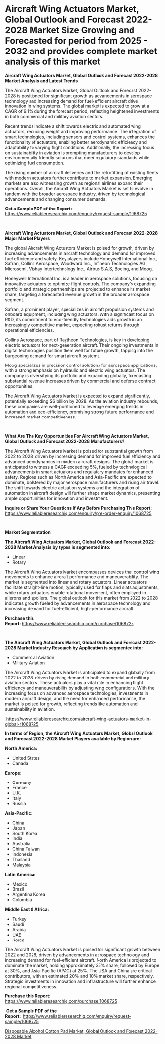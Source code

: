 <p><h1>Aircraft Wing Actuators Market, Global Outlook and Forecast 2022-2028 Market Size Growing and Forecasted for period from 2025 - 2032 and provides complete market analysis of this market</h1></p><p><strong>Aircraft Wing Actuators Market, Global Outlook and Forecast 2022-2028 Market Analysis and Latest Trends</strong></p>
<p><p>The Aircraft Wing Actuators Market, Global Outlook and Forecast 2022-2028 is positioned for significant growth as advancements in aerospace technology and increasing demand for fuel-efficient aircraft drive innovation in wing systems. The global market is expected to grow at a CAGR of 9.1% during the forecast period, reflecting heightened investments in both commercial and military aviation sectors. </p><p>Recent trends indicate a shift towards electric and automated wing actuators, reducing weight and improving performance. The integration of smart technologies, including sensors and control systems, enhances the functionality of actuators, enabling better aerodynamic efficiency and adaptability to varying flight conditions. Additionally, the increasing focus on sustainability in aviation is prompting manufacturers to develop environmentally friendly solutions that meet regulatory standards while optimizing fuel consumption.</p><p>The rising number of aircraft deliveries and the retrofitting of existing fleets with modern actuators further contribute to market expansion. Emerging markets are also witnessing growth as regional airlines expand their operations. Overall, the Aircraft Wing Actuators Market is set to evolve in tandem with the broader aerospace industry, driven by technological advancements and changing consumer demands.</p></p>
<p><strong>Get a Sample PDF of the Report:&nbsp;</strong> <a href="https://www.reliableresearchiq.com/enquiry/request-sample/1068725?utm_campaign=3048&utm_medium=2&utm_source=Github&utm_content=ia&utm_term=21032025&utm_id=aircraft-wing-actuators-market-global-outlook-and-forecast-2022-2028">https://www.reliableresearchiq.com/enquiry/request-sample/1068725</a></p>
<p>&nbsp;</p>
<p><strong>Aircraft Wing Actuators Market, Global Outlook and Forecast 2022-2028 Major Market Players</strong></p>
<p><p>The global Aircraft Wing Actuators Market is poised for growth, driven by increasing advancements in aircraft technology and demand for improved fuel efficiency and safety. Key players include Honeywell International Inc., Safran, Collins Aerospace, Woodward Inc., Infineon Technologies AG, Microsemi, Vishay Intertechnology Inc., Airbus S.A.S, Boeing, and Moog.</p><p>Honeywell International Inc. is a leader in aerospace solutions, focusing on innovative actuators to optimize flight controls. The company's expanding portfolio and strategic partnerships are projected to enhance its market share, targeting a forecasted revenue growth in the broader aerospace segment.</p><p>Safran, a prominent player, specializes in aircraft propulsion systems and onboard equipment, including wing actuators. With a significant focus on R&D, its commitment to eco-friendly technologies aids growth in an increasingly competitive market, expecting robust returns through operational efficiencies.</p><p>Collins Aerospace, part of Raytheon Technologies, is key in developing electric actuators for next-generation aircraft. Their ongoing investments in digital technologies position them well for future growth, tapping into the burgeoning demand for smart aircraft systems.</p><p>Moog specializes in precision control solutions for aerospace applications, with a strong emphasis on hydraulic and electric wing actuators. The company is diversifying its portfolio and expanding globally, forecasting substantial revenue increases driven by commercial and defense contract opportunities.</p><p>The Aircraft Wing Actuators Market is expected to expand significantly, potentially exceeding $6 billion by 2028. As the aviation industry rebounds, these companies are well-positioned to leverage emerging trends in automation and eco-efficiency, promising strong future performance and increased market competitiveness.</p></p>
<p>&nbsp;</p>
<p><strong>What Are The Key Opportunities For Aircraft Wing Actuators Market, Global Outlook and Forecast 2022-2028 Manufacturers?</strong></p>
<p><p>The Aircraft Wing Actuators Market is poised for substantial growth from 2022 to 2028, driven by increasing demand for improved fuel efficiency and advanced aerodynamics in modern aircraft designs. The global market is anticipated to witness a CAGR exceeding 5%, fueled by technological advancements in smart actuators and regulatory mandates for enhanced safety. Regions such as North America and Asia-Pacific are expected to dominate, bolstered by major aerospace manufacturers and rising air travel. The shift towards electric actuation systems and the integration of automation in aircraft design will further shape market dynamics, presenting ample opportunities for innovation and investment.</p></p>
<p><strong>Inquire or Share Your Questions If Any Before Purchasing This Report:</strong> <a href="https://www.reliableresearchiq.com/enquiry/pre-order-enquiry/1068725?utm_campaign=3048&utm_medium=2&utm_source=Github&utm_content=ia&utm_term=21032025&utm_id=aircraft-wing-actuators-market-global-outlook-and-forecast-2022-2028">https://www.reliableresearchiq.com/enquiry/pre-order-enquiry/1068725</a></p>
<p>&nbsp;</p>
<p><strong>Market Segmentation</strong></p>
<p><strong>The Aircraft Wing Actuators Market, Global Outlook and Forecast 2022-2028 Market Analysis by types is segmented into:</strong></p>
<p><ul><li>Linear</li><li>Rotary</li></ul></p>
<p><p>The Aircraft Wing Actuators Market encompasses devices that control wing movements to enhance aircraft performance and maneuverability. The market is segmented into linear and rotary actuators. Linear actuators facilitate straight-line motion, typically used for flaps and slats adjustments, while rotary actuators enable rotational movement, often employed in ailerons and spoilers. The global outlook for this market from 2022 to 2028 indicates growth fueled by advancements in aerospace technology and increasing demand for fuel-efficient, high-performance aircraft.</p></p>
<p><strong>Purchase this Report:&nbsp;</strong><a href="https://www.reliableresearchiq.com/purchase/1068725?utm_campaign=3048&utm_medium=2&utm_source=Github&utm_content=ia&utm_term=21032025&utm_id=aircraft-wing-actuators-market-global-outlook-and-forecast-2022-2028">https://www.reliableresearchiq.com/purchase/1068725</a></p>
<p>&nbsp;</p>
<p><strong>The Aircraft Wing Actuators Market, Global Outlook and Forecast 2022-2028 Market Industry Research by Application is segmented into:</strong></p>
<p><ul><li>Commercial Aviation</li><li>Military Aviation</li></ul></p>
<p><p>The Aircraft Wing Actuators Market is anticipated to expand globally from 2022 to 2028, driven by rising demand in both commercial and military aviation sectors. These actuators play a vital role in enhancing flight efficiency and maneuverability by adjusting wing configurations. With the increasing focus on advanced aerospace technologies, investments in modern aircraft design, and the need for enhanced performance, the market is poised for growth, reflecting trends like automation and sustainability in aviation.</p></p>
<p><a href="https://www.reliableresearchiq.com/aircraft-wing-actuators-market-in-global-r1068725?utm_campaign=3048&utm_medium=2&utm_source=Github&utm_content=ia&utm_term=21032025&utm_id=aircraft-wing-actuators-market-global-outlook-and-forecast-2022-2028">&nbsp;https://www.reliableresearchiq.com/aircraft-wing-actuators-market-in-global-r1068725</a></p>
<p><strong>In terms of Region, the Aircraft Wing Actuators Market, Global Outlook and Forecast 2022-2028 Market Players available by Region are:</strong></p>
<p>
    <p> <strong> North America: </strong>
        <ul>
            <li>United States</li>
            <li>Canada</li>
        </ul>
        </p> 
    <p> <strong> Europe: </strong>
        <ul>
            <li>Germany</li>
            <li>France</li>
            <li>U.K.</li>
            <li>Italy</li>
            <li>Russia</li>
        </ul>
        </p> 
    <p> <strong> Asia-Pacific: </strong>
        <ul>
            <li>China</li>
            <li>Japan</li>
            <li>South Korea</li>
            <li>India</li>
            <li>Australia</li>
            <li>China Taiwan</li>
            <li>Indonesia</li>
            <li>Thailand</li>
            <li>Malaysia</li>
        </ul>
        </p> 
    <p> <strong> Latin America: </strong>
        <ul>
            <li>Mexico</li>
            <li>Brazil</li>
            <li>Argentina Korea</li>
            <li>Colombia</li>
        </ul>
        </p> 
    <p> <strong> Middle East & Africa: </strong>
        <ul>
            <li>Turkey</li>
            <li>Saudi</li>
            <li>Arabia</li>
            <li>UAE</li>
            <li>Korea</li>
        </ul>
    </p>
    </p>
<p><p>The Aircraft Wing Actuators Market is poised for significant growth between 2022 and 2028, driven by advancements in aerospace technology and increasing demand for fuel-efficient aircraft. North America is projected to dominate the market, holding approximately 35% share, followed by Europe at 30%, and Asia-Pacific (APAC) at 25%. The USA and China are critical contributors, with an estimated 20% and 10% market share, respectively. Strategic investments in innovation and infrastructure will further enhance regional competitiveness.</p></p>
<p><strong>Purchase this Report: </strong><a href="https://www.reliableresearchiq.com/purchase/1068725?utm_campaign=3048&utm_medium=2&utm_source=Github&utm_content=ia&utm_term=21032025&utm_id=aircraft-wing-actuators-market-global-outlook-and-forecast-2022-2028">https://www.reliableresearchiq.com/purchase/1068725</a></p>
<p>&nbsp;<strong>Get a Sample PDF of the Report:&nbsp;&nbsp;</strong><a href="https://www.reliableresearchiq.com/enquiry/request-sample/1068725?utm_campaign=3048&utm_medium=2&utm_source=Github&utm_content=ia&utm_term=21032025&utm_id=aircraft-wing-actuators-market-global-outlook-and-forecast-2022-2028">https://www.reliableresearchiq.com/enquiry/request-sample/1068725</a></p>
<p><strong></strong></p>
<p><p><a href="https://github.com/ChiragRP21/Market-Research-Report-List-7/blob/main/disposable-alcohol-cotton-pad-market-global-outlook-and-forecast-2022-2028-market.md?utm_campaign=3048&utm_medium=2&utm_source=Github&utm_content=ia&utm_term=21032025&utm_id=aircraft-wing-actuators-market-global-outlook-and-forecast-2022-2028">Disposable Alcohol Cotton Pad Market, Global Outlook and Forecast 2022-2028 Market</a></p></p>